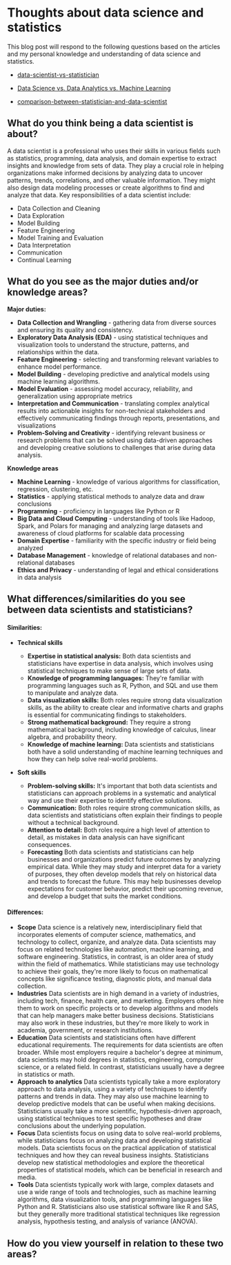 # Thoughts about data science and statistics

This blog post will respond to the following questions based on the articles and my personal knowledge and understanding of data science and statistics.

  - [data-scientist-vs-statistician](https://www.indeed.com/career-advice/finding-a-job/data-scientist-vs-statistician)

  - [Data Science vs. Data Analytics vs. Machine Learning](https://www.simplilearn.com/data-science-vs-data-analytics-vs-machine-learning-article)

  - [comparison-between-statistician-and-data-scientist](https://scientistcafe.com/ids/comparison-between-statistician-and-data-scientist.html)

## What do you think being a data scientist is about? 

A data scientist is a professional who uses their skills in various fields such as statistics, programming, data analysis, and domain expertise to extract insights and knowledge from sets of data. They play a crucial role in helping organizations make informed decisions by analyzing data to uncover patterns, trends, correlations, and other valuable information. They might also design data modeling processes or create algorithms to find and analyze that data. Key responsibilities of a data scientist include:
  - Data Collection and Cleaning
  - Data Exploration
  - Model Building
  - Feature Engineering
  - Model Training and Evaluation
  - Data Interpretation
  - Communication
  - Continual Learning




## What do you see as the major duties and/or knowledge areas?

**Major duties:**
  - **Data Collection and Wrangling** - gathering data from diverse sources and ensuring its quality and consistency.
  - **Exploratory Data Analysis (EDA)** - using statistical techniques and visualization tools to understand the structure, patterns, and relationships within the data.
  - **Feature Engineering** - selecting and transforming relevant variables to enhance model performance.
  - **Model Building** - developing predictive and analytical models using machine learning algorithms.
  - **Model Evaluation** - assessing model accuracy, reliability, and generalization using appropriate metrics
  - **Interpretation and Communication** - translating complex analytical results into actionable insights for non-technical stakeholders and effectively communicating findings through reports, presentations, and visualizations
  - **Problem-Solving and Creativity** - identifying relevant business or research problems that can be solved using data-driven approaches and developing creative solutions to challenges that arise during data analysis.

 **Knowledge areas**
  - **Machine Learning** - knowledge of various algorithms for classification, regression, clustering, etc.
  - **Statistics** - applying statistical methods to analyze data and draw conclusions
  - **Programming** - proficiency in languages like Python or R
  - **Big Data and Cloud Computing** - understanding of tools like Hadoop, Spark, and Polars for managing and analyzing large datasets and awareness of cloud platforms for scalable data processing
  - **Domain Expertise** - familiarity with the specific industry or field being analyzed
  - **Database Management** - knowledge of relational databases and non-relational databases
  - **Ethics and Privacy** - understanding of legal and ethical considerations in data analysis
 

## What differences/similarities do you see between data scientists and statisticians?

#### Similarities:
  - **Technical skills**
    - **Expertise in statistical analysis:** Both data scientists and statisticians have expertise in data analysis, which involves using statistical techniques to make sense of large sets of data.
    - **Knowledge of programming languages:** They're familiar with programming languages such as R, Python, and SQL and use them to manipulate and analyze data.
    - **Data visualization skills:** Both roles require strong data visualization skills, as the ability to create clear and informative charts and graphs is essential for communicating findings to stakeholders.
    - **Strong mathematical background:** They require a strong mathematical background, including knowledge of calculus, linear algebra, and probability theory.
    - **Knowledge of machine learning:** Data scientists and statisticians both have a solid understanding of machine learning techniques and how they can help solve real-world problems.

  - **Soft skills**

    - **Problem-solving skills:** It's important that both data scientists and statisticians can approach problems in a systematic and analytical way and use their expertise to identify effective solutions.
    - **Communication:** Both roles require strong communication skills, as data scientists and statisticians often explain their findings to people without a technical background.
    - **Attention to detail:** Both roles require a high level of attention to detail, as mistakes in data analysis can have significant consequences.
    - **Forecasting** Both data scientists and statisticians can help businesses and organizations predict future outcomes by analyzing empirical data. While they may study and interpret data for a variety of purposes, they often develop models that rely on historical data and trends to forecast the future. This may help businesses develop expectations for customer behavior, predict their upcoming revenue, and develop a budget that suits the market conditions.

#### Differences:
  - **Scope**  Data science is a relatively new, interdisciplinary field that incorporates elements of computer science, mathematics, and technology to collect, organize, and analyze data. Data scientists may focus on related technologies like automation, machine learning, and software engineering. Statistics, in contrast, is an older area of study within the field of mathematics. While statisticians may use technology to achieve their goals, they're more likely to focus on mathematical concepts like significance testing, diagnostic plots, and manual data collection.
  - **Industries** Data scientists are in high demand in a variety of industries, including tech, finance, health care, and marketing. Employers often hire them to work on specific projects or to develop algorithms and models that can help managers make better business decisions. Statisticians may also work in these industries, but they're more likely to work in academia, government, or research institutions.
  - **Education** Data scientists and statisticians often have different educational requirements. The requirements for data scientists are often broader. While most employers require a bachelor's degree at minimum, data scientists may hold degrees in statistics, engineering, computer science, or a related field. In contrast, statisticians usually have a degree in statistics or math.
  - **Approach to analytics** Data scientists typically take a more exploratory approach to data analysis, using a variety of techniques to identify patterns and trends in data. They may also use machine learning to develop predictive models that can be useful when making decisions. Statisticians usually take a more scientific, hypothesis-driven approach, using statistical techniques to test specific hypotheses and draw conclusions about the underlying population.
  - **Focus** Data scientists focus on using data to solve real-world problems, while statisticians focus on analyzing data and developing statistical models. Data scientists focus on the practical application of statistical techniques and how they can reveal business insights. Statisticians develop new statistical methodologies and explore the theoretical properties of statistical models, which can be beneficial in research and media.
  - **Tools** Data scientists typically work with large, complex datasets and use a wide range of tools and technologies, such as machine learning algorithms, data visualization tools, and programming languages like Python and R. Statisticians also use statistical software like R and SAS, but they generally more traditional statistical techniques like regression analysis, hypothesis testing, and analysis of variance (ANOVA).

## How do you view yourself in relation to these two areas?
